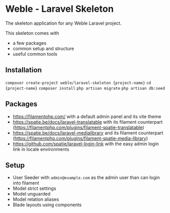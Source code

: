 # Weble -  Laravel Skeleton

The skeleton application for any Weble Laravel project.

This skeleton comes with
- a few packages
- common setup and structure
- useful common tools

## Installation

`composer create-project weble/laravel-skeleton {project-name}`
`cd {project-name}`
`composer install`
`php artisan migrate`
`php artisan db:seed`

## Packages

- https://filamentphp.com/ with a default admin panel and its vite theme
- https://spatie.be/docs/laravel-translatable with its filament counterpart (https://filamentphp.com/plugins/filament-spatie-translatable)
- https://spatie.be/docs/laravel-medialibrary and its filament counterpart (https://filamentphp.com/plugins/filament-spatie-media-library)
- https://github.com/spatie/laravel-login-link with the easy admin login link in locale environments


## Setup

- User Seeder with `admin@example.com` as the admin user than can login into filament
- Model strict settings
- Model unguarded
- Model relation aliases
- Blade layouts using components
